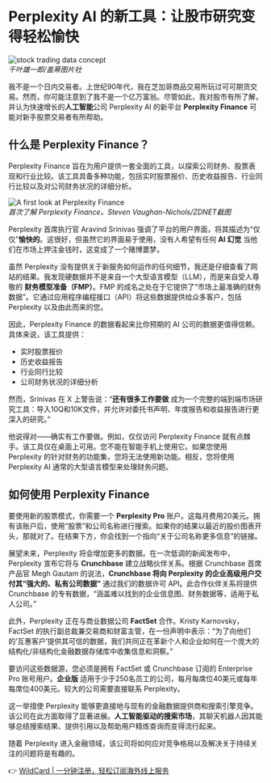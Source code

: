 # Perplexity AI 的新工具：让股市研究变得轻松愉快

![stock trading data concept](https://bbtdd.com/img/3456696800653240.webp)  
*千叶雄一郎/盖蒂图片社*

我不是一个日内交易者。上世纪90年代，我在芝加哥商品交易所玩过可可期货交易。然而，你可能注意到了我不是一个亿万富翁。尽管如此，我对股市有所了解，并认为快速增长的**人工智能**公司 Perplexity AI 的新平台 **Perplexity Finance** 可能对新手股票交易者有所帮助。

## 什么是 Perplexity Finance？

Perplexity Finance 旨在为用户提供一套全面的工具，以探索公司财务、股票表现和行业比较。该工具具备多种功能，包括实时股票报价、历史收益报告、行业同行比较以及对公司财务状况的详细分析。

![A first look at Perplexity Finance](https://ourcoders.com/news/show/8856/)  
*首次了解 Perplexity Finance。Steven Vaughan-Nichols/ZDNET截图*

Perplexity 首席执行官 Aravind Srinivas 强调了平台的用户界面，将其描述为“仅仅”**愉快的**。这很好，但虽然它的界面易于使用，没有人希望有任何 **AI 幻觉** 当他们在市场上押注金钱时，这变成了一个赌博噩梦。

虽然 Perplexity 没有提供关于新服务如何运作的任何细节，我还是仔细查看了网站的结果。我发现硬数据并不是来自一个大型语言模型（LLM），而是来自受人尊敬的 **财务模型准备（FMP）**。FMP 的成名之处在于它提供了“市场上最准确的财务数据”。它通过应用程序编程接口（API）将这些数据提供给众多客户，包括 Perplexity 以及由此而来的您。

因此，Perplexity Finance 的数据看起来比你预期的 AI 公司的数据更值得信赖。具体来说，该工具提供：

- 实时股票报价  
- 历史收益报告  
- 行业同行比较  
- 公司财务状况的详细分析  

然而，Srinivas 在 X 上警告说：“**还有很多工作要做** 成为一个完整的端到端市场研究工具：导入10Q和10K文件，并允许对委托书声明、年度报告和收益报告进行更深入的研究。”

他说得对——确实有工作要做。例如，仅仅访问 Perplexity Finance 就有点棘手。该工具仅在桌面上可用。您不能在智能手机上使用它。如果您使用 Perplexity 的针对财务的功能集，您将无法使用新功能。相反，您将使用 Perplexity AI 通常的大型语言模型来处理财务问题。

## 如何使用 Perplexity Finance

要使用新的股票模式，你需要一个 **Perplexity Pro** 账户。这每月费用20美元。拥有该账户后，使用“股票”和公司名称进行搜索。如果你的结果以最近的股价图表开头，那就对了。在结果下方，你会找到一个指向“关于公司名称更多信息”的链接。

展望未来，Perplexity 将会增加更多的数据。在一次低调的新闻发布中，Perplexity 宣布它将与 **Crunchbase** 建立战略伙伴关系。根据 Crunchbase 首席产品官 Megh Gautam 的说法，**Crunchbase 将向 Perplexity 的企业高级用户交付其“强大的、私有公司数据”** 通过我们的数据许可 API。此合作伙伴关系将提供 Crunchbase 的专有数据，“涵盖难以找到的企业信息图、财务数据等，适用于私人公司。”

此外，Perplexity 正在与商业数据公司 **FactSet** 合作。Kristy Karnovsky，FactSet 的执行副总裁兼交易商和财富主管，在一份声明中表示：“为了向他们的‘互惠客户’提供其可信的数据，我们共同正在革新个人和企业如何在一个庞大的结构化/非结构化金融数据存储库中收集信息和洞察。”

要访问这些数据源，您必须是拥有 FactSet 或 Crunchbase 订阅的 Enterprise Pro 账号用户。**企业版** 适用于少于250名员工的公司，每月每席位40美元或每年每席位400美元。较大的公司需要直接联系 Perplexity。

这一举措使 Perplexity 能够更直接地与现有的金融数据提供商和搜索引擎竞争。该公司在此方面取得了显著进展。**人工智能驱动的搜索市场**，其聊天机器人因其能够总结搜索结果、提供引用以及帮助用户精炼查询而变得流行起来。

随着 Perplexity 进入金融领域，该公司将如何应对竞争格局以及解决关于持续关注的问题将是有趣的。

👉 [WildCard | 一分钟注册，轻松订阅海外线上服务](https://bbtdd.com/WildCard)